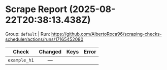 # Scrape Report (2025-08-22T20:38:13.438Z)

Group: `default`  |  Run: https://github.com/AlbertoRoca96/scraping-checks-scheduler/actions/runs/17165452080

| Check | Changed | Keys | Error |
|---|:---:|:--|:--|
| `example_h1` | — |  |  |
